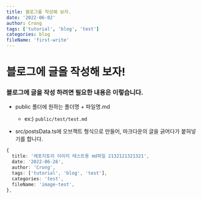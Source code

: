```yaml
---
title: 블로그를 작성해 보자.
date: '2022-06-02'
author: Crong
tags: ['tutorial', 'blog', 'test']
categories: blog
fileName: 'first-write'
---
```


# 블로그에 글을 작성해 보자!

### 블로그에 글을 작성 하려면 필요한 내용은 이렇습니다.

- public 폴더에 원하는 폴더명 + 파일명.md
  - ex:) `public/test/test.md`

- src/postsData.ts에 오브젝트 형식으로 만들어, 마크다운의 글을 긁어다가 붙혀넣기를 합니다.

```typescript
{
  title: '레포지토리 이미지 테스트용 md파일 2132121321321',
  date: '2022-06-26',
  author: 'Crong',
  tags: ['tutorial', 'blog', 'test'],
  categories: 'test',
  fileName: 'image-test',
},
```

<br />


